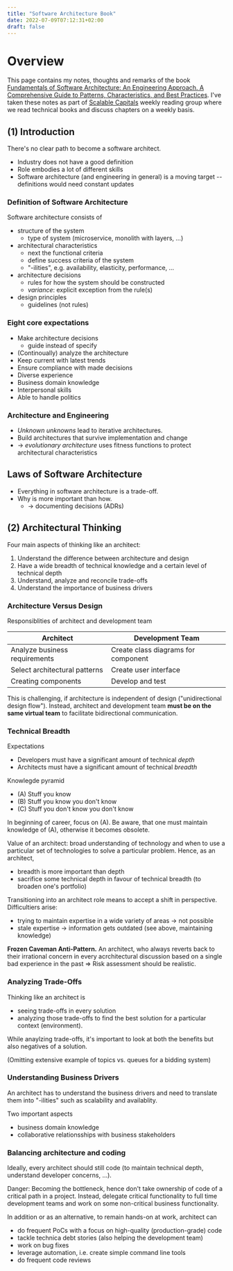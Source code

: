 ```yaml
---
title: "Software Architecture Book"
date: 2022-07-09T07:12:31+02:00
draft: false
---
```


# Overview

This page contains my notes, thoughts and remarks of the book [Fundamentals of Software Architecture: An Engineering Approach. A Comprehensive Guide to Patterns, Characteristics, and Best Practices](https://www.amazon.de/Fundamentals-Software-Architecture-Comprehensive-Characteristics/dp/1492043451/ref=sr_1_1). I've taken these notes as part of [Scalable Capitals](https://scalable.capital) weekly reading group where we read technical books and discuss chapters on a weekly basis.

## (1) Introduction

There's no clear path to become a software architect. 

- Industry does not have a good definition
- Role embodies a lot of different skills
- Software architecture (and engineering in general) is a moving target -- definitions would need constant updates

### Definition of Software Architecture

Software architecture consists of 

- structure of the system
    - type of system (microservice, monolith with layers, ...)
- architectural characteristics
    - next the functional criteria
    - define success criteria of the system
    - "-ilities", e.g. availability, elasticity, performance, ...
- architecture decisions
    - rules for how the system should be constructed
    - _variance_: explicit exception from the rule(s)
- design principles
    - guidelines (not rules)

### Eight core expectations

- Make architecture decisions
    - guide instead of specify
- (Continoually) analyze the architecture
- Keep current with latest trends
- Ensure compliance with made decisions
- Diverse experience
- Business domain knowledge
- Interpersonal skills
- Able to handle politics

### Architecture and Engineering

- _Unknown unknowns_ lead to iterative architectures.
- Build architectures that survive implementation and change
- -> _evolutionary architecture_ uses fitness functions to protect architectural characteristics

## Laws of Software Architecture

- Everything in software architecture is a trade-off.
- Why is more important than how.
    - -> documenting decisions (ADRs)


## (2) Architectural Thinking

Four main aspects of thinking like an architect:

1. Understand the difference between architecture and design
2. Have a wide breadth of technical knowledge and a certain level of technical depth
3. Understand, analyze and reconcile trade-offs
4. Understand the importance of business drivers

### Architecture Versus Design

Responsiblities of architect and development team

|Architect|Development Team|
|---------|----------------|
|Analyze business requirements| Create class diagrams for component|
|Select architectural patterns| Create user interface|
|Creating components|Develop and test|

This is challenging, if architecture is independent of design ("unidirectional design flow"). Instead, architect and development team **must be on the same virtual team** to facilitate bidirectional communication.

### Technical Breadth

Expectations
- Developers must have a significant amount of technical *depth*
- Architects must have a significant amount of technical *breadth*

Knowlegde pyramid
- (A) Stuff you know
- (B) Stuff you know you don't know
- (C) Stuff you don't know you don't know

In beginning of career, focus on (A). Be aware, that one must maintain knowledge of (A), otherwise it becomes obsolete.

Value of an architect: broad understanding of technology and when to use a particular set of technologies to solve a particular problem. Hence, as an architect,
- breadth is more important than depth
- sacrifice some technical depth in favour of technical breadth (to broaden one's portfolio)

Transitioning into an architect role means to accept a shift in perspective. Difficultiers arise:
- trying to maintain expertise in a wide variety of areas -> not possible
- stale expertise -> information gets outdated (see above, maintaining knowledge)

**Frozen Caveman Anti-Pattern.** An architect, who always reverts back to their irrational concern in every acrchitectural discussion based on a single bad experience in the past => Risk assessment should be realistic.

### Analyzing Trade-Offs

Thinking like an architect is
- seeing trade-offs in every solution
- analyzing those trade-offs to find the best solution for a particular context (environment).

While anaylzing trade-offs, it's important to look at both the benefits but also negatives of a solution.

(Omitting extensive example of topics vs. queues for a bidding system)

### Understanding Business Drivers

An architect has to understand the business drivers and need to translate them into "-ilities" such as scalability and availablity.

Two important aspects
- business domain knowledge
- collaborative relationsships with business stakeholders

### Balancing architecture and coding

Ideally, every architect should still code (to maintain technical depth, understand developer concerns, ...). 

Danger: Becoming the bottleneck, hence don't take ownership of code of a critical path in a project. Instead, delegate critical functionality to full time development teams and work on some non-critical business functionality.

In addition or as an alternative, to remain hands-on at work, architect can

- do frequent PoCs with a focus on high-quality (production-grade) code
- tackle technica debt stories (also helping the development team)
- work on bug fixes
- leverage automation, i.e. create simple command line tools
- do frequent code reviews


